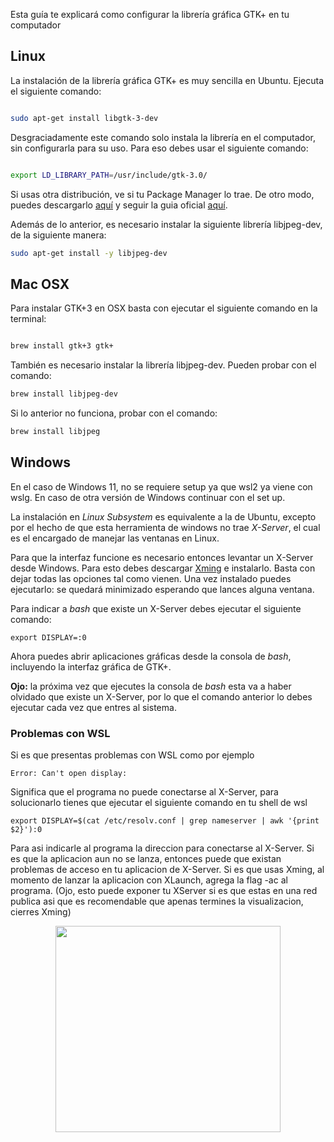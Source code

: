 Esta guía te explicará como configurar la librería gráfica GTK+ en tu computador

## Linux

La instalación de la librería gráfica GTK+ es muy sencilla en Ubuntu. Ejecuta el siguiente comando:

```sh

sudo apt-get install libgtk-3-dev

```

Desgraciadamente este comando solo instala la librería en el computador, sin configurarla para su uso. Para eso debes usar el siguiente comando:

```sh

export LD_LIBRARY_PATH=/usr/include/gtk-3.0/

```

Si usas otra distribución, ve si tu Package Manager lo trae. De otro modo, puedes descargarlo [aquí](http://www.gtk.org/download/linux.php) y seguir la guia oficial [aquí](https://developer.gnome.org/gtk3/stable/gtk-building.html).

Además de lo anterior, es necesario instalar la siguiente librería libjpeg-dev, de la siguiente manera:
```sh
sudo apt-get install -y libjpeg-dev
```
## Mac OSX
Para instalar GTK+3 en OSX basta con ejecutar el siguiente comando en la terminal:

```sh

brew install gtk+3 gtk+

``` 
También es necesario instalar la librería libjpeg-dev. Pueden probar con el comando:

```sh
brew install libjpeg-dev
``` 

Si lo anterior no funciona, probar con el comando:

```sh
brew install libjpeg
``` 

## Windows

En el caso de Windows 11, no se requiere setup ya que wsl2 ya viene con wslg. En caso de otra versión de Windows continuar con el set up.

La instalación en _Linux Subsystem_ es equivalente a la de Ubuntu, excepto por el hecho de que esta herramienta de windows no trae _X-Server_, el cual es el encargado de manejar las ventanas en Linux.

Para que la interfaz funcione es necesario entonces levantar un X-Server desde Windows. Para esto debes descargar [Xming](https://sourceforge.net/projects/xming/) e instalarlo. Basta con dejar todas las opciones tal como vienen. Una vez instalado puedes ejecutarlo: se quedará minimizado esperando que lances alguna ventana.

Para indicar a _bash_ que existe un X-Server debes ejecutar el siguiente comando:

```
export DISPLAY=:0
```

Ahora puedes abrir aplicaciones gráficas desde la consola de _bash_, incluyendo la interfaz gráfica de GTK+.

**Ojo:** la próxima vez que ejecutes la consola de _bash_ esta va a haber olvidado que existe un X-Server, por lo que el comando anterior lo debes ejecutar cada vez que entres al sistema. 

### Problemas con WSL

Si es que presentas problemas con WSL como por ejemplo
```
Error: Can't open display:
```
Significa que el programa no puede conectarse al X-Server, para solucionarlo tienes que ejecutar el siguiente comando en tu shell de wsl
```
export DISPLAY=$(cat /etc/resolv.conf | grep nameserver | awk '{print $2}'):0
```
Para asi indicarle al programa la direccion para conectarse al X-Server.
Si es que la aplicacion aun no se lanza, entonces puede que existan problemas de acceso en tu aplicacion de X-Server. Si es que usas Xming, al momento de lanzar la aplicacion con XLaunch, agrega la flag -ac al programa. (Ojo, esto puede exponer tu XServer si es que estas en una red publica asi que es recomendable que apenas termines la visualizacion, cierres Xming)
<p align="center">
<img src="https://user-images.githubusercontent.com/45949389/112071886-78c84480-8b4f-11eb-946b-e607fc0ba6d0.png"  width="360" height="330">
</p>
